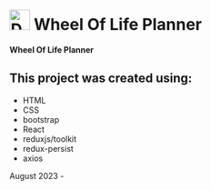 <h1><img src="https://www.seekpng.com/png/detail/844-8442304_download-wheel-of-life-png.png" alt="Download - Wheel Of Life Png@seekpng.com" style="width:36px;"> Wheel Of Life Planner</h1>

<p><b>Wheel Of Life Planner</b></p>

<h2>This project was created using:</h2>
<ul>
<li>HTML</li>
<li>CSS</li>
<li>bootstrap</li>
<li>React</li>
<li>reduxjs/toolkit</li>
<li>redux-persist</li>
<li>axios</li>
</ul>

August 2023 - 
